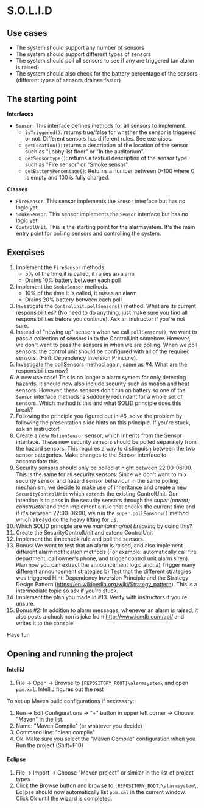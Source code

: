 # S.O.L.I.D

## Use cases

- The system should support any number of sensors
- The system should support different types of sensors
- The system should poll all sensors to see if any are triggered (an alarm is raised)
- The system should also check for the battery percentage of the sensors (different types of sensors draines faster)

## The starting point

**Interfaces**

- `Sensor`. This interface defines methods for all sensors to implement.
	- `isTriggered()`: returns true/false for whether the sensor is triggered or not. Different sensors has different rules. See exercises.
	- `getLocation()`: returns a description of the location of the sensor such as "Lobby 1st floor" or "In the auditorium".
	- `getSensortype()`: returns a textual description of the sensor type such as "Fire sensor" or "Smoke sensor".
	- `getBatteryPercentage()`: Returns a number between 0-100 where 0 is empty and 100 is fully charged.

**Classes**

- `FireSensor`. This sensor implements the `Sensor` interface but has no logic yet.
- `SmokeSensor`. This sensor implements the `Sensor` interface but has no logic yet.
- `ControlUnit`. This is the starting point for the alarmsystem. It's the main entry point for polling sensors and controlling the system.

## Exercises

1. Implement the `FireSensor` methods.
	- 5% of the time it is called, it raises an alarm
	- Drains 10% battery between each poll
2. Implement the `SmokeSensor` methods.
	- 10% of the time it is called, it raises an alarm
	- Drains 20% battery between each poll
3. Investigate the `ControlUnit.pollSensors()` method. What are its current responsibilities? (No need to do anything, just make sure you find all responsibilities before you continue). Ask an instructor if you're not sure.
4. Instead of "newing up" sensors when we call `pollSensors()`, we want to pass a collection of sensors in to the ControlUnit somehow. However, we don't want to pass the sensors in when we are polling. When we poll sensors, the control unit should be configured with all of the required sensors. (Hint: Dependency Inversion Principle).
5. Investigate the pollSensors method again, same as #4. What are the responsibilities now?
6. A new use case! This is no longer a alarm system for only detecting hazards, it should now also include security such as motion and heat sensors. However, these sensors don't run on battery so one of the `Sensor` interface methods is suddenly redundant for a whole set of sensors. Which method is this and what SOLID principle does this break?
7. Following the principle you figured out in #6, solve the problem by following the presentation slide hints on this principle. If you're stuck, ask an instructor!
8. Create a new `MotionSensor` sensor, which inherits from the Sensor interface. These new security sensors should be polled separately from the hazard sensors. This requires a way to distinguish between the two sensor categories. Make changes to the Sensor interface to accomodate this.
9. Security sensors should only be polled at night between 22:00-06:00. This is the same for all security sensors. Since we don't want to mix security sensor and hazard sensor behaviour in the same polling mechanism, we decide to make use of inheritance and create a new `SecurityControlUnit` which `extends` the existing ControlUnit. Our intention is to pass in the security sensors through the _super (parent) constructor_ and then implement a rule that checks the current time and if it's between 22:00-06:00, we run the `super.pollSensors()` method which alreayd do the heavy lifting for us.
10. Which SOLID principle are we _maintaining/not breaking_ by doing this?
11. Create the SecurityControlUnit and extend ControlUnit
12. Implement the timecheck rule and poll the sensors.
13. Bonus: We want to test that an alarm is raised, and also implement different alarm notification methods (For example: automatically call fire department, call owner's phone, and trigger control unit alarm siren). Plan how you can extract the announcement logic and: 
    a) Trigger many different announcement strategies
    b) Test that the different strategies was triggered
Hint: Dependency Inversion Principle and the Strategy Design Pattern (https://en.wikipedia.org/wiki/Strategy_pattern). This is a intermediate topic so ask if you're stuck.
14. Implement the plan you made in #13. Verify with instructors if you're unsure.
15. Bonus #2: In addition to alarm messages, whenever an alarm is raised, it also posts a chuck norris joke from http://www.icndb.com/api/ and writes it to the console! 

Have fun

## Opening and running the project

#### IntelliJ

1. File -> Open -> Browse to `[REPOSITORY_ROOT]\alarmsystem\` and open `pom.xml`. IntelliJ figures out the rest

To set up Maven build configurations if necessary:

1. Run -> Edit Configurations -> "+" button in upper left corner -> Choose "Maven" in the list.
2. Name: "Maven Compile" (or whatever you decide)
3. Command line: "clean compile"
4. Ok. Make sure you select the "Maven Compile" configuration when you Run the project (Shift+F10)

#### Eclipse

1. File -> Import -> Choose "Maven project" or similar in the list of project types
2. Click the Browse button and browse to `[REPOSITORY_ROOT]\alarmsystem\`. Eclipse should now automatically list `pom.xml` in the current window. Click Ok until the wizard is completed. 

